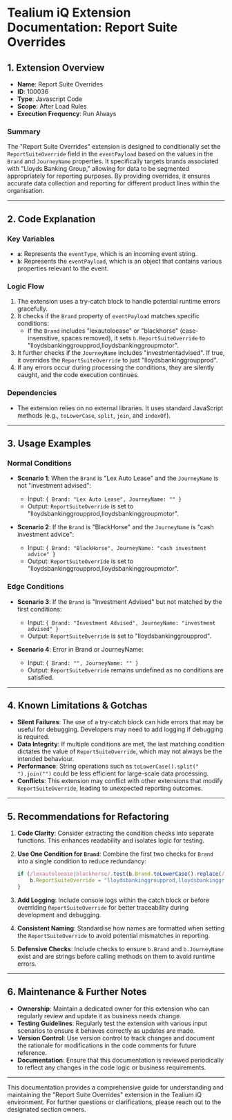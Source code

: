 # Tealium iQ Extension Documentation: Report Suite Overrides

## 1. Extension Overview

- **Name**: Report Suite Overrides
- **ID**: 100036
- **Type**: Javascript Code
- **Scope**: After Load Rules
- **Execution Frequency**: Run Always

### Summary
The "Report Suite Overrides" extension is designed to conditionally set the `ReportSuiteOverride` field in the `eventPayload` based on the values in the `Brand` and `JourneyName` properties. It specifically targets brands associated with "Lloyds Banking Group," allowing for data to be segmented appropriately for reporting purposes. By providing overrides, it ensures accurate data collection and reporting for different product lines within the organisation.

---

## 2. Code Explanation

### Key Variables
- **`a`**: Represents the `eventType`, which is an incoming event string.
- **`b`**: Represents the `eventPayload`, which is an object that contains various properties relevant to the event.

### Logic Flow
1. The extension uses a try-catch block to handle potential runtime errors gracefully.
2. It checks if the `Brand` property of `eventPayload` matches specific conditions:
   - If the `Brand` includes "lexautoloease" or "blackhorse" (case-insensitive, spaces removed), it sets `b.ReportSuiteOverride` to "lloydsbankinggroupprod,lloydsbankinggroupmotor".
3. It further checks if the `JourneyName` includes "investmentadvised". If true, it overrides the `ReportSuiteOverride` to just "lloydsbankinggroupprod".
4. If any errors occur during processing the conditions, they are silently caught, and the code execution continues.

### Dependencies
- The extension relies on no external libraries. It uses standard JavaScript methods (e.g., `toLowerCase`, `split`, `join`, and `indexOf`).

---

## 3. Usage Examples

### Normal Conditions
- **Scenario 1**: When the `Brand` is "Lex Auto Lease" and the `JourneyName` is not "investment advised":
    - Input: `{ Brand: "Lex Auto Lease", JourneyName: "" }`
    - Output: `ReportSuiteOverride` is set to "lloydsbankinggroupprod,lloydsbankinggroupmotor".

- **Scenario 2**: If the `Brand` is "BlackHorse" and the `JourneyName` is "cash investment advice":
    - Input: `{ Brand: "BlackHorse", JourneyName: "cash investment advice" }`
    - Output: `ReportSuiteOverride` is set to "lloydsbankinggroupprod,lloydsbankinggroupmotor".

### Edge Conditions
- **Scenario 3**: If the `Brand` is "Investment Advised" but not matched by the first conditions:
    - Input: `{ Brand: "Investment Advised", JourneyName: "investment advised" }`
    - Output: `ReportSuiteOverride` is set to "lloydsbankinggroupprod".

- **Scenario 4**: Error in Brand or JourneyName:
    - Input: `{ Brand: "", JourneyName: "" }`
    - Output: `ReportSuiteOverride` remains undefined as no conditions are satisfied.

---

## 4. Known Limitations & Gotchas

- **Silent Failures**: The use of a try-catch block can hide errors that may be useful for debugging. Developers may need to add logging if debugging is required.
- **Data Integrity**: If multiple conditions are met, the last matching condition dictates the value of `ReportSuiteOverride`, which may not always be the intended behaviour.
- **Performance**: String operations such as `toLowerCase().split(" ").join("")` could be less efficient for large-scale data processing.
- **Conflicts**: This extension may conflict with other extensions that modify `ReportSuiteOverride`, leading to unexpected reporting outcomes.

---

## 5. Recommendations for Refactoring

1. **Code Clarity**: Consider extracting the condition checks into separate functions. This enhances readability and isolates logic for testing.
   
2. **Use One Condition for `Brand`**: Combine the first two checks for `Brand` into a single condition to reduce redundancy:
   ```javascript
   if (/lexautoloease|blackhorse/.test(b.Brand.toLowerCase().replace(/\s+/g, ''))) {
       b.ReportSuiteOverride = "lloydsbankinggroupprod,lloydsbankinggroupmotor";
   }
   ```
   
3. **Add Logging**: Include console logs within the catch block or before overriding `ReportSuiteOverride` for better traceability during development and debugging.
   
4. **Consistent Naming**: Standardise how names are formatted when setting the `ReportSuiteOverride` to avoid potential mismatches in reporting.

5. **Defensive Checks**: Include checks to ensure `b.Brand` and `b.JourneyName` exist and are strings before calling methods on them to avoid runtime errors.

---

## 6. Maintenance & Further Notes

- **Ownership**: Maintain a dedicated owner for this extension who can regularly review and update it as business needs change.
- **Testing Guidelines**: Regularly test the extension with various input scenarios to ensure it behaves correctly as updates are made.
- **Version Control**: Use version control to track changes and document the rationale for modifications in the code comments for future reference.
- **Documentation**: Ensure that this documentation is reviewed periodically to reflect any changes in the code logic or business requirements.

---

This documentation provides a comprehensive guide for understanding and maintaining the "Report Suite Overrides" extension in the Tealium iQ environment. For further questions or clarifications, please reach out to the designated section owners.